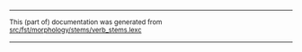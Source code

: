 

* * *

<small>This (part of) documentation was generated from [src/fst/morphology/stems/verb_stems.lexc](https://github.com/giellalt/lang-bla/blob/main/src/fst/morphology/stems/verb_stems.lexc)</small>

---

